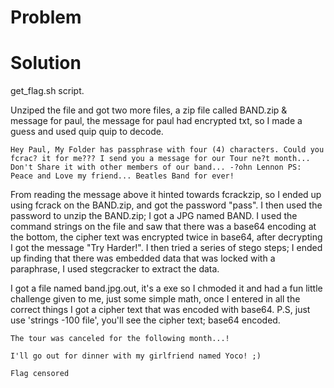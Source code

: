# Problem


# Solution
get_flag.sh script.

Unziped the file and got two more files, a zip file called BAND.zip & message for paul, the message for paul had encrypted txt, so I made a guess and used quip quip to decode.
```
Hey Paul, My Folder has passphrase with four (4) characters. Could you fcrac? it for me??? I send you a message for our Tour ne?t month... Don't Share it with other members of our band... -?ohn Lennon PS: Peace and Love my friend... Beatles Band for ever!
```
From reading the message above it hinted towards fcrackzip, so I ended up using fcrack on the BAND.zip, and got the password "pass". I then used the password to unzip the BAND.zip; I got a JPG named BAND. I used the command strings on the file and saw that there was a base64 encoding at the bottom, the cipher text was encrypted twice in base64, after decrypting I got the message "Try Harder!". I then tried a series of stego steps; I ended up finding that there was embedded data that was locked with a paraphrase, I used stegcracker to extract the data.

I got a file named band.jpg.out, it's a exe so I chmoded it and had a fun little challenge given to me, just some simple math, once I entered in all the correct things I got a cipher text that was encoded with base64. P.S, just use 'strings -100 file', you'll see the cipher text; base64 encoded.
```
The tour was canceled for the following month...!

I'll go out for dinner with my girlfriend named Yoco! ;)

Flag censored
```
